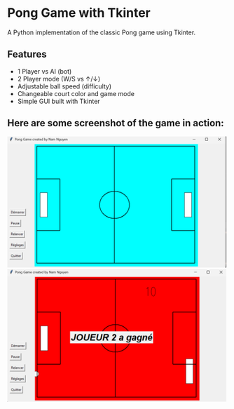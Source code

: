 # Pong Game with Tkinter

A Python implementation of the classic Pong game using Tkinter.

## Features

- 1 Player vs AI (bot)
- 2 Player mode (W/S vs ↑/↓)
- Adjustable ball speed (difficulty)
- Changeable court color and game mode
- Simple GUI built with Tkinter

## Here are some screenshot of the game in action:

<p align="left">
  <img src="pong.png" alt="Pong Game" width="500"/>
  <img src="endgame.png" alt="End Game" width="500"/>
</p>



